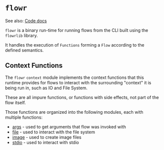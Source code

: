 # `flowr`

See also: [Code docs](http://andrewdavidmackenzie.github.io/flow/code/doc/flowr/index.html)

`flowr` is a binary run-time for running flows from the CLI built using the `flowrlib` library.

It handles the execution of `Functions` forming a `Flow` according to the defined semantics.

## Context Functions
The `flowr` `context` module implements the context functions that this runtime
provides for flows to interact with the surrounding "context" it is being run in, such as IO and File System.

These are all impure functions, or functions with side effects, not part of the flow itself.

Those functions are organized into the following modules, each with multiple functions:
* [args](src/context/args/args.md) - used to get arguments that flow was invoked with
* [file](src/context/file/file.md) - used to interact with the file system
* [image](src/context/image/image.md) - used to create image files
* [stdio](src/context/stdio/stdio.md) - used to interact with stdio